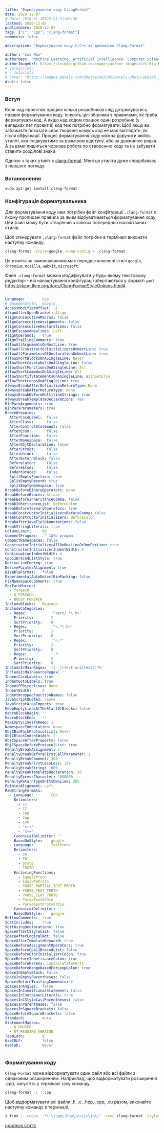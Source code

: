 ```yaml
---
title: "Форматуванняя коду ClangFormat"
date: 2020-12-07
# date: 2018-01-30T23:21:51+05:30
lastmod: 2020-12-07
publishdate: 2020-12-07
tags: ["C", "Cpp", "clang-format"]
comments: false

description: "Форматування коду C/C++ за допомогою Clang-Format"

author: "Lei Mao"
authorDesc: "Machine Learning, Artificial Intelligence, Computer Science"
authorImageUrl: https://leimao.github.io/images/author_images/Lei-Bio-Medium.jpg
# categories:
# - tutorials
# cover: "https://images.pexels.com/photos/965345/pexels-photo-965345.jpeg?cs=srgb&dl=pexels-markus-spiske-965345.jpg&fm=jpg"
draft: false
---
```



### Вступ

Коли над проектом працює кілька розробників слід дотримуватись правил форматування коду. Існують цілі збірники з правилами, як треба форматувати код. А якщо над кодом працює один розробник (у випадках пет проектів) код теж потрібно форматувати. Щоб якщо ви забажаєте показати своє творіння комусь код не має виглядати, як після обфускації. Процес форматування коду можна доручити якійсь утиліті, яка слідкуватиме за розміром відступу, або за довжиною рядка. А за вами лишиться чорнова робота по створенню коду та не забувати ставити розділові знаки.

Однією з таких утиліт є [clang-format](https://clang.llvm.org/docs/ClangFormat.html). Мені ця утиліта дуже сподобалась з першого погляду.

### Встановлення

```zsh
sudo apt-get install clang-format
```

### Конфігурація форматувальника

Для форматування коду нам потрібен файл конфігурації `.clang-format` в якому прописані правила за яким відбуватиметься форматування коду. Цей файл можу бути створений з кількох попередньо налаштваних стилів.

Щоб згенерувати `.clang-format` файл потрібно в терміналі виконати наступну команду:

```zsh
clang-format -style=google -dump-config > .clang-format
```

Ця утиліта за замовчуванням має передвстановлені стилі `google`, `chromium`, `mozilla`, `webkit`, `microsoft`.

Файл `.clang-format` можна модифікувати у будь-якому текстовому редакторі - всі налаштування конфігурації зберігаються у форматі `yaml` https://clang.llvm.org/docs/ClangFormatStyleOptions.html#

```yaml
---
Language:        Cpp
# BasedOnStyle:  Google
AccessModifierOffset: -1
AlignAfterOpenBracket: Align
AlignConsecutiveMacros: false
AlignConsecutiveAssignments: false
AlignConsecutiveDeclarations: false
AlignEscapedNewlines: Left
AlignOperands:   true
AlignTrailingComments: true
AllowAllArgumentsOnNextLine: true
AllowAllConstructorInitializersOnNextLine: true
AllowAllParametersOfDeclarationOnNextLine: true
AllowShortBlocksOnASingleLine: Never
AllowShortCaseLabelsOnASingleLine: false
AllowShortFunctionsOnASingleLine: All
AllowShortLambdasOnASingleLine: All
AllowShortIfStatementsOnASingleLine: WithoutElse
AllowShortLoopsOnASingleLine: true
AlwaysBreakAfterDefinitionReturnType: None
AlwaysBreakAfterReturnType: None
AlwaysBreakBeforeMultilineStrings: true
AlwaysBreakTemplateDeclarations: Yes
BinPackArguments: true
BinPackParameters: true
BraceWrapping:
  AfterCaseLabel:  false
  AfterClass:      false
  AfterControlStatement: false
  AfterEnum:       false
  AfterFunction:   false
  AfterNamespace:  false
  AfterObjCDeclaration: false
  AfterStruct:     false
  AfterUnion:      false
  AfterExternBlock: false
  BeforeCatch:     false
  BeforeElse:      false
  IndentBraces:    false
  SplitEmptyFunction: true
  SplitEmptyRecord: true
  SplitEmptyNamespace: true
BreakBeforeBinaryOperators: None
BreakBeforeBraces: Attach
BreakBeforeInheritanceComma: false
BreakInheritanceList: BeforeColon
BreakBeforeTernaryOperators: true
BreakConstructorInitializersBeforeComma: false
BreakConstructorInitializers: BeforeColon
BreakAfterJavaFieldAnnotations: false
BreakStringLiterals: true
ColumnLimit:     80
CommentPragmas:  '^ IWYU pragma:'
CompactNamespaces: false
ConstructorInitializerAllOnOneLineOrOnePerLine: true
ConstructorInitializerIndentWidth: 4
ContinuationIndentWidth: 4
Cpp11BracedListStyle: true
DeriveLineEnding: true
DerivePointerAlignment: true
DisableFormat:   false
ExperimentalAutoDetectBinPacking: false
FixNamespaceComments: true
ForEachMacros:
  - foreach
  - Q_FOREACH
  - BOOST_FOREACH
IncludeBlocks:   Regroup
IncludeCategories:
  - Regex:           '^<ext/.*\.h>'
    Priority:        2
    SortPriority:    0
  - Regex:           '^<.*\.h>'
    Priority:        1
    SortPriority:    0
  - Regex:           '^<.*'
    Priority:        2
    SortPriority:    0
  - Regex:           '.*'
    Priority:        3
    SortPriority:    0
IncludeIsMainRegex: '([-_](test|unittest))?$'
IncludeIsMainSourceRegex: ''
IndentCaseLabels: true
IndentGotoLabels: true
IndentPPDirectives: None
IndentWidth:     2
IndentWrappedFunctionNames: false
JavaScriptQuotes: Leave
JavaScriptWrapImports: true
KeepEmptyLinesAtTheStartOfBlocks: false
MacroBlockBegin: ''
MacroBlockEnd:   ''
MaxEmptyLinesToKeep: 1
NamespaceIndentation: None
ObjCBinPackProtocolList: Never
ObjCBlockIndentWidth: 2
ObjCSpaceAfterProperty: false
ObjCSpaceBeforeProtocolList: true
PenaltyBreakAssignment: 2
PenaltyBreakBeforeFirstCallParameter: 1
PenaltyBreakComment: 300
PenaltyBreakFirstLessLess: 120
PenaltyBreakString: 1000
PenaltyBreakTemplateDeclaration: 10
PenaltyExcessCharacter: 1000000
PenaltyReturnTypeOnItsOwnLine: 200
PointerAlignment: Left
RawStringFormats:
  - Language:        Cpp
    Delimiters:
      - cc
      - CC
      - cpp
      - Cpp
      - CPP
      - 'c++'
      - 'C++'
    CanonicalDelimiter: ''
    BasedOnStyle:    google
  - Language:        TextProto
    Delimiters:
      - pb
      - PB
      - proto
      - PROTO
    EnclosingFunctions:
      - EqualsProto
      - EquivToProto
      - PARSE_PARTIAL_TEXT_PROTO
      - PARSE_TEST_PROTO
      - PARSE_TEXT_PROTO
      - ParseTextOrDie
      - ParseTextProtoOrDie
    CanonicalDelimiter: ''
    BasedOnStyle:    google
ReflowComments:  true
SortIncludes:    true
SortUsingDeclarations: true
SpaceAfterCStyleCast: false
SpaceAfterLogicalNot: false
SpaceAfterTemplateKeyword: true
SpaceBeforeAssignmentOperators: true
SpaceBeforeCpp11BracedList: false
SpaceBeforeCtorInitializerColon: true
SpaceBeforeInheritanceColon: true
SpaceBeforeParens: ControlStatements
SpaceBeforeRangeBasedForLoopColon: true
SpaceInEmptyBlock: false
SpaceInEmptyParentheses: false
SpacesBeforeTrailingComments: 2
SpacesInAngles:  false
SpacesInConditionalStatement: false
SpacesInContainerLiterals: true
SpacesInCStyleCastParentheses: false
SpacesInParentheses: false
SpacesInSquareBrackets: false
SpaceBeforeSquareBrackets: false
Standard:        Auto
StatementMacros:
  - Q_UNUSED
  - QT_REQUIRE_VERSION
TabWidth:        8
UseCRLF:         false
UseTab:          Never
...

```

### Форматування коду

`Clang-Format` може відформатувати один файл або всі файли з однаковим розширенням. Наприклад, щоб відформатувати розширення .cpp, запустіть у терміналі таку команду.

```zsh
clang-format -i *.cpp
```

Щоб відформатувати всі файли .h, .c, .hpp, .cpp, .cu разом, виконайте наступну команду в терміналі.

```zsh
$ find . -regex '.*\.\(cpp\|hpp\|cu\|c\|h\)' -exec clang-format -style=file -i {} \;
```

[оригінал статті](https://leimao.github.io/blog/Clang-Format-Quick-Tutorial/)